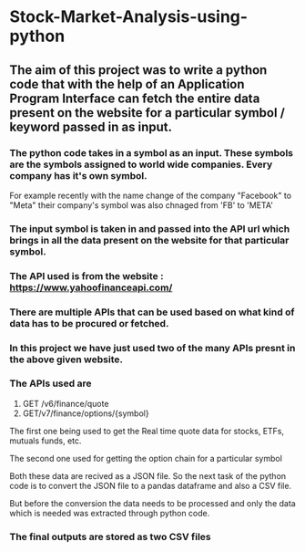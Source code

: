 # Stock-Market-Analysis-using-python

## The aim of this project was to write a python code that with the help of an Application Program Interface can fetch the entire data present on the website for a particular symbol / keyword passed in as input.

### The python code takes in a symbol as an input. These symbols are the symbols assigned to world wide companies. Every company has it's own symbol.
For example recently with the name change of the company "Facebook" to "Meta" their company's symbol was also chnaged from 'FB' to 'META'

### The input symbol is taken in and passed into the API url which brings in all the data present on the website for that particular symbol.

### The API used is from the website : https://www.yahoofinanceapi.com/

### There are multiple APIs that can be used based on what kind of data has to be procured or fetched. 

### In this project we have just used two of the many APIs presnt in the above given website. 

### The APIs used are 
1) GET /v6/finance/quote
2) GET/v7/finance/options/{symbol}

The first one being used to get the Real time quote data for stocks, ETFs, mutuals funds, etc. 

The second one used for getting the option chain for a particular symbol

Both these data are recived as a JSON file. So the next task of the python code is to convert the JSON file to a pandas dataframe and also a CSV file.

But before the conversion the data needs to be processed and only the data which is needed was extracted through python code.


### The final outputs are stored as two CSV files